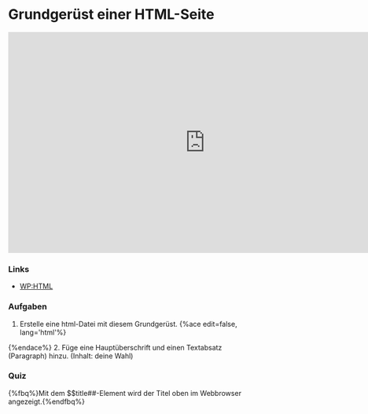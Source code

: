 # Grundgerüst einer HTML-Seite

<iframe width="800" height="450" src="https://www.youtube-nocookie.com/embed/TbfOV-bBQIc?showinfo=0" frameborder="0" allowfullscreen></iframe>

### Links

* [WP:HTML](http://de.wikipedia.org/wiki/Hypertext_Markup_Language)

### Aufgaben

1. Erstelle eine html-Datei mit diesem Grundgerüst.
{%ace edit=false, lang='html'%}
<!DOCTYPE html>
<html>
  <head>
    <meta charset="utf-8">
    <title>Meine erste Webseite</title>
  </head>
  <body>
  </body>
</html>
{%endace%}
2. Füge eine Hauptüberschrift und einen Textabsatz (Paragraph) hinzu. (Inhalt: deine Wahl)

### Quiz

{%fbq%}Mit dem $$title##-Element wird der Titel oben im Webbrowser angezeigt.{%endfbq%}

